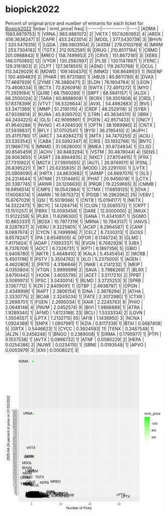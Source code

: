 # biopick2022
Percent of original price and number of entrants for each ticket for [Biopick2022](https://twitter.com/hashtag/Biopick2022)
|ticker |   nrml_price| freq|
|:------|------------:|----:|
|ADMA   | 1583.6879753|    1|
|VRNA   |  963.9881072|    2|
|VKTX   |  557.8260952|    4|
|ARDX   |  456.3636247|    5|
|CAPR   |  453.2423014|    2|
|MDGL   |  377.5430738|    3|
|BHVN   |  320.5479316|    1|
|LQDA   |  288.0903504|    2|
|AXSM   |  279.0100769|    4|
|MIRM   |  253.7304182|    1|
|TGTX   |  212.1052591|    9|
|DRUG   |  210.8517184|    1|
|CRMD   |  201.0988843|    1|
|MREO   |  158.7499953|   21|
|CRVS   |  151.8672181|    3|
|XERS   |  146.0750892|   12|
|VYGR   |  130.2582997|    2|
|PLSE   |  130.1147867|    1|
|FENC   |  129.3181803|    2|
|CLPT   |  127.3618505|    3|
|ASND   |  119.2670768|    1|
|OCUL   |  113.3429029|    8|
|MDWD   |  109.1404370|    1|
|MNKD   |  106.8649931|    1|
|NGENF  |  100.4694831|    2|
|PHAR   |   95.9731580|    1|
|ABUS   |   85.8611780|    8|
|DVAX   |   77.4697929|    1|
|ZYME   |   76.3880471|    2|
|ELDN   |   76.1904764|    3|
|LEGN   |   73.4606334|    1|
|BCTX   |   72.8260918|    3|
|SWTX   |   72.4911272|    1|
|MYO    |   71.2929184|    1|
|QURE   |   68.7560289|    1|
|SRPT   |   68.5841157|    1|
|ALDX   |   66.2500024|    2|
|TARA   |   60.8888909|    1|
|BCRX   |   59.3501808|    6|
|CRDL   |   57.8378399|    2|
|VTVT   |   56.5326644|    3|
|AVXL   |   54.4982683|    2|
|BVS    |   53.3471369|    1|
|IMMP   |   51.2195110|    4|
|CRDF   |   48.2529116|    3|
|SYBX   |   47.9338814|    2|
|KURA   |   45.9285702|    1|
|LTRN   |   45.3634070|    3|
|IBRX   |   44.2434225|    4|
|GLSI   |   42.9099861|    1|
|PGEN   |   42.8571433|    1|
|ONCY   |   41.9640288|    1|
|NVNO   |   41.4264030|    1|
|OPTN   |   38.1069980|    2|
|CNTX   |   37.5939837|    1|
|BFLY   |   37.0702541|    1|
|BYSI   |   36.2185410|    2|
|AUPH   |   35.4175780|   17|
|ARCT   |   34.8284273|    1|
|IMTX   |   34.7470255|    2|
|ACIU   |   33.5353542|    1|
|CABA   |   33.5092347|    6|
|CRIS   |   33.1932766|   15|
|BNTC   |   31.1966775|    1|
|MNMD   |   31.0628000|    1|
|BMEA   |   30.8724834|    1|
|CLSD   |   30.8545459|    2|
|ACHV   |   30.8483294|    1|
|VSTM   |   30.4878044|    4|
|SENS   |   28.9063655|    1|
|ASRT   |   28.8944935|    2|
|MXCT   |   27.8704615|    1|
|IFRX   |   27.7310922|    1|
|MGTX   |   27.5905655|    2|
|AUTL   |   26.9749511|    9|
|PSNL   |   26.8395221|    1|
|IKT    |   25.6235835|    2|
|MODD   |   25.2291100|    1|
|LVTX   |   25.0909090|    4|
|HRTX   |   24.8630882|    1|
|ARMP   |   24.6697076|    1|
|SLS    |   24.2314644|    1|
|ATNM   |   21.1314465|    3|
|PHAT   |   20.9456018|    1|
|LCTX   |   20.3387745|    1|
|ARWR   |   20.1206630|    3|
|PRQR   |   19.2259665|    3|
|CMMB   |   18.6956514|    1|
|CMPS   |   18.0542984|    1|
|CTMX   |   17.6859125|    1|
|IOVA   |   17.6008374|    1|
|AMRN   |   16.5875372|    1|
|PDSB   |   16.2962962|   25|
|VERV   |   15.6767029|    1|
|QSI    |   15.5019066|    1|
|CNTB   |   15.0194177|    1|
|NKTX   |   14.3322475|    1|
|BCYC   |   14.1284714|    1|
|CLGN   |   13.5085572|    1|
|CKPT   |   13.1511257|    9|
|FBRX   |   13.0093459|    1|
|DARE   |   12.5000000|    2|
|IMUX   |   11.9122259|    5|
|PLRX   |   11.6296300|    1|
|SANA   |   11.4341087|    1|
|SGMO   |   10.8653331|    7|
|BDSX   |   10.7977319|    1|
|MRNA   |   10.7843137|    1|
|ANVS   |    9.3287827|    3|
|VERU   |    9.3225805|    1|
|ACXP   |    9.2964587|    1|
|CANF   |    9.0697674|    2|
|CYCN   |    8.7499996|    7|
|CELZ   |    8.7330313|    1|
|GOSS   |    8.6578247|    1|
|IPA    |    8.6548505|    4|
|XFOR   |    8.1746724|    3|
|GLMD   |    7.4175824|    1|
|ADAP   |    7.1093337|   15|
|EVGN   |    6.7682929|    1|
|UBX    |    6.7376709|    1|
|ADCT   |    6.7326731|    1|
|KPTI   |    6.1897356|    5|
|GBIO   |    5.9406780|    1|
|NKTR   |    5.4648410|    3|
|KALA   |    5.4545454|    2|
|MCRB   |    5.4501798|    1|
|PSTV   |    5.3504762|    1|
|XLO    |    5.2375000|    1|
|AGEN   |    4.4620806|    2|
|PRTG   |    4.3196646|    7|
|INAB   |    4.2141232|    1|
|MEIP   |    4.0355804|    1|
|VTGN   |    3.9999999|    2|
|SAVA   |    3.7986269|    7|
|BLRX   |    3.6790442|    1|
|HOOK   |    3.6055795|    2|
|ACET   |    3.5117210|    2|
|PPBT   |    3.5089973|    1|
|IPSC   |    3.3430014|    1|
|RLMD   |    3.2725253|    3|
|SPRB   |    3.1367712|    1|
|KZR    |    2.8409091|    1|
|GTBP   |    2.4938797|    1|
|OPGN   |    2.4349999|    1|
|RAPT   |    2.3806154|    1|
|DNA    |    2.3676294|    2|
|ATHA   |    2.3330775|    2|
|BCAB   |    2.3245034|    1|
|FATE   |    2.3072980|    1|
|CTXR   |    2.2698701|    1|
|FGEN   |    2.2695034|    1|
|XAIR   |    2.2245763|    8|
|PHIO   |    2.0648148|    4|
|PAVM   |    2.0452574|    9|
|BIVI   |    1.9868889|    1|
|ATRA   |    1.9289340|    1|
|AFMD   |    1.6123188|   23|
|BCLI   |    1.5333334|    2|
|LGVN   |    1.3504557|    1|
|LPTX   |    1.2132715|   65|
|AFIB   |    1.1436950|    3|
|NCNA   |    1.0924369|    1|
|SNPX   |    1.0807991|    1|
|KZIA   |    0.8117339|    1|
|BTAI   |    0.5687408|    5|
|GRTX   |    0.5446623|    1|
|CYCC   |    0.3924593|   11|
|TENX   |    0.3467548|    1|
|ALZN   |    0.2458246|    1|
|BNGO   |    0.2369008|    1|
|DRMA   |    0.1795977|    1|
|PTPI   |    0.1537538|    1|
|AVTX   |    0.0996732|    1|
|ATNF   |    0.0580229|    2|
|HEPA   |    0.0254386|    2|
|NUWE   |    0.0234110|    1|
|SRNE   |    0.0193548|    1|
|APVO   |    0.0053979|    3|
|XXII   |    0.0008021|    3|
![retvspicks](biopicks.png?raw=true)
